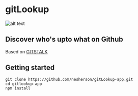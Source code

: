 # gitLookup

![alt text](https://github.com/nesherson/gitLookup-app/docs/images/screenshot.png)

## Discover who's upto what on Github

Based on [GITSTALK](https://github.com/thelittlewonder/gitstalk)

## Getting started

```
git clone https://github.com/nesherson/gitLookup-app.git
cd gitlookup-app
npm install

```
